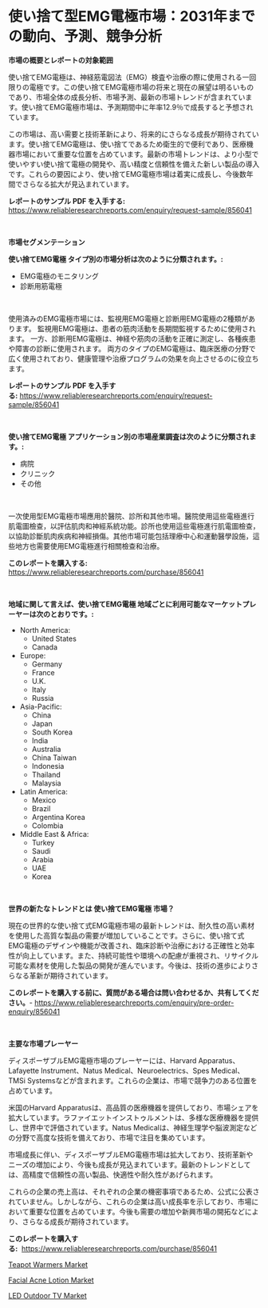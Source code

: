 <p><h1>使い捨て型EMG電極市場：2031年までの動向、予測、競争分析</h1></p><p><strong>市場の概要とレポートの対象範囲</strong></p>
<p><p>使い捨てEMG電極は、神経筋電図法（EMG）検査や治療の際に使用される一回限りの電極です。この使い捨てEMG電極市場の将来と現在の展望は明るいものであり、市場全体の成長分析、市場予測、最新の市場トレンドが含まれています。使い捨てEMG電極市場は、予測期間中に年率12.9％で成長すると予想されています。</p><p>この市場は、高い需要と技術革新により、将来的にさらなる成長が期待されています。使い捨てEMG電極は、使い捨てであるため衛生的で便利であり、医療機器市場において重要な位置を占めています。最新の市場トレンドは、より小型で使いやすい使い捨て電極の開発や、高い精度と信頼性を備えた新しい製品の導入です。これらの要因により、使い捨てEMG電極市場は着実に成長し、今後数年間でさらなる拡大が見込まれています。</p></p>
<p><strong>レポートのサンプル PDF を入手する:</strong> <a href="https://www.reliableresearchreports.com/enquiry/request-sample/856041">https://www.reliableresearchreports.com/enquiry/request-sample/856041</a></p>
<p>&nbsp;</p>
<p><strong>市場セグメンテーション</strong></p>
<p><strong>使い捨てEMG電極 タイプ別の市場分析は次のように分類されます。:</strong></p>
<p><ul><li>EMG電極のモニタリング</li><li>診断用筋電極</li></ul></p>
<p>&nbsp;</p>
<p><p>使用済みのEMG電極市場には、監視用EMG電極と診断用EMG電極の2種類があります。 監視用EMG電極は、患者の筋肉活動を長期間監視するために使用されます。 一方、診断用EMG電極は、神経や筋肉の活動を正確に測定し、各種疾患や障害の診断に使用されます。 両方のタイプのEMG電極は、臨床医療の分野で広く使用されており、健康管理や治療プログラムの効果を向上させるのに役立ちます。</p></p>
<p><strong>レポートのサンプル PDF を入手する:</strong>&nbsp;<a href="https://www.reliableresearchreports.com/enquiry/request-sample/856041">https://www.reliableresearchreports.com/enquiry/request-sample/856041</a></p>
<p>&nbsp;</p>
<p><strong> 使い捨てEMG電極 アプリケーション別の市場産業調査は次のように分類されます。:</strong></p>
<p><ul><li>病院</li><li>クリニック</li><li>その他</li></ul></p>
<p>&nbsp;</p>
<p><p>一次使用型EMG電極市場應用於醫院、診所和其他市場。醫院使用這些電極進行肌電圖檢查，以評估肌肉和神經系統功能。診所也使用這些電極進行肌電圖檢查，以協助診斷肌肉疾病和神經損傷。其他市場可能包括理療中心和運動醫學設施，這些地方也需要使用EMG電極進行相關檢查和治療。</p></p>
<p><strong>このレポートを購入する:</strong>&nbsp; <a href="https://www.reliableresearchreports.com/purchase/856041">https://www.reliableresearchreports.com/purchase/856041</a></p>
<p>&nbsp;</p>
<p><strong>地域に関して言えば、使い捨てEMG電極 地域ごとに利用可能なマーケットプレーヤーは次のとおりです。:</strong></p>
<p><ul>
    <li>
        North America:
        <ul>
            <li>United States</li>
            <li>Canada</li>
        </ul>
    </li>
    <li>
        Europe:
        <ul>
            <li>Germany</li>
            <li>France</li>
            <li>U.K.</li>
            <li>Italy</li>
            <li>Russia</li>
        </ul>
    </li>
    <li>
        Asia-Pacific:
        <ul>
            <li>China</li>
            <li>Japan</li>
            <li>South Korea</li>
            <li>India</li>
            <li>Australia</li>
            <li>China Taiwan</li>
            <li>Indonesia</li>
            <li>Thailand</li>
            <li>Malaysia</li>
        </ul>
    </li>
    <li>
        Latin America:
        <ul>
            <li>Mexico</li>
            <li>Brazil</li>
            <li>Argentina Korea</li>
            <li>Colombia</li>
        </ul>
    </li>
    <li>
        Middle East & Africa:
        <ul>
            <li>Turkey</li>
            <li>Saudi</li>
            <li>Arabia</li>
            <li>UAE</li>
            <li>Korea</li>
        </ul>
    </li>
    </ul></p>
<p>&nbsp;</p>
<p><strong>世界の新たなトレンドとは 使い捨てEMG電極 市場？</strong></p>
<p><p>現在の世界的な使い捨て式EMG電極市場の最新トレンドは、耐久性の高い素材を使用した高質な製品の需要が増加していることです。さらに、使い捨て式EMG電極のデザインや機能が改善され、臨床診断や治療における正確性と効率性が向上しています。また、持続可能性や環境への配慮が重視され、リサイクル可能な素材を使用した製品の開発が進んでいます。今後は、技術の進歩によりさらなる革新が期待されています。</p></p>
<p><strong>このレポートを購入する前に、質問がある場合は問い合わせるか、共有してください。</strong>- <a href="https://www.reliableresearchreports.com/enquiry/pre-order-enquiry/856041">https://www.reliableresearchreports.com/enquiry/pre-order-enquiry/856041</a></p>
<p>&nbsp;</p>
<p><strong>主要な市場プレーヤー</strong></p>
<p><p>ディスポーザブルEMG電極市場のプレーヤーには、Harvard Apparatus、Lafayette Instrument、Natus Medical、Neuroelectrics、Spes Medical、TMSi Systemsなどが含まれます。これらの企業は、市場で競争力のある位置を占めています。</p><p>米国のHarvard Apparatusは、高品質の医療機器を提供しており、市場シェアを拡大しています。ラファイエットインストゥルメントは、多様な医療機器を提供し、世界中で評価されています。Natus Medicalは、神経生理学や脳波測定などの分野で高度な技術を備えており、市場で注目を集めています。</p><p>市場成長に伴い、ディスポーザブルEMG電極市場は拡大しており、技術革新やニーズの増加により、今後も成長が見込まれています。最新のトレンドとしては、高精度で信頼性の高い製品、快適性や耐久性があげられます。</p><p>これらの企業の売上高は、それぞれの企業の機密事項であるため、公式に公表されていません。しかしながら、これらの企業は高い成長率を示しており、市場において重要な位置を占めています。今後も需要の増加や新興市場の開拓などにより、さらなる成長が期待されています。</p></p>
<p><strong>このレポートを購入する:</strong>&nbsp;&nbsp;<a href="https://www.reliableresearchreports.com/purchase/856041">https://www.reliableresearchreports.com/purchase/856041</a></p>
<p><p><a href="https://github.com/arionmp/Market-Research-Report-List-2/blob/main/teapot-warmers-market.md">Teapot Warmers Market</a></p><p><a href="https://github.com/pgtimber/Market-Research-Report-List-1/blob/main/facial-acne-lotion-market.md">Facial Acne Lotion Market</a></p><p><a href="https://github.com/markusgodoy/Market-Research-Report-List-2/blob/main/led-outdoor-tv-market.md">LED Outdoor TV Market</a></p></p>